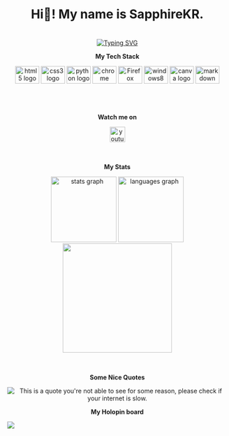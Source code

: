 <h1 align="center">Hi👋! My name is SapphireKR.</h1>

###

<br clear="both">

<div align="center">
  <a href="https://git.io/typing-svg"><img src="https://readme-typing-svg.demolab.com?font=Fira+Code&size=22&pause=1000&color=BD93F9&background=FFFF7700&center=true&width=700&lines=A+Programmer+who+is+passionate+in+CS+%26+Astrophysics" alt="Typing SVG" /></a>
</div>



<p align="center"><b>My Tech Stack</b></p>



<div align="center">
  <img src="https://cdn.jsdelivr.net/gh/devicons/devicon/icons/html5/html5-original.svg" height="40" width="55" alt="html5 logo"  />
  <img src="https://cdn.jsdelivr.net/gh/devicons/devicon/icons/css3/css3-original.svg" height="40" width="55" alt="css3 logo"  />
  <img src="https://cdn.jsdelivr.net/gh/devicons/devicon/icons/python/python-original.svg" height="40" width="55" alt="python logo"  />
  <img src="https://cdn.jsdelivr.net/gh/devicons/devicon/icons/chrome/chrome-original.svg" height="40" width="55" alt="chrome logo"  />
  <img src="https://cdn.jsdelivr.net/gh/devicons/devicon/icons/firefox/firefox-original.svg" height="40" width="55" alt="Firefox Logo"  />
  <img src="https://cdn.jsdelivr.net/gh/devicons/devicon/icons/windows8/windows8-original.svg" height="40" width="55" alt="windows8 logo"  />
  <img src="https://cdn.jsdelivr.net/gh/devicons/devicon/icons/canva/canva-original.svg" height="40" width="55" alt="canva logo"  />
  <img src="https://cdn.jsdelivr.net/gh/devicons/devicon/icons/markdown/markdown-original.svg" height="40" width="55" alt="markdown logo"  />
</div>

<br>
<br>
<br>

<p align="center"><b>Watch me on</b></p>


<div align="center">
  <a href="https://youtube.com/c/sapphirekr" target="_blank">
    <img src="https://img.shields.io/static/v1?message=Youtube&logo=youtube&label=&color=FF0000&logoColor=white&labelColor=&style=for-the-badge" height="35" alt="youtube logo"  />
  </a>
</div>
<br>
<br>
<p align="center"><b>My Stats</b></p>
<div align="center">
  <img src="https://github-readme-stats.vercel.app/api?hide_title=false&hide_rank=false&show_icons=true&include_all_commits=true&count_private=true&disable_animations=false&theme=dracula&locale=en&hide_border=false&username=sapphire-code" height="150" alt="stats graph"  />
  <img src="https://github-readme-stats.vercel.app/api/top-langs?locale=en&hide_title=false&layout=compact&card_width=320&langs_count=5&theme=dracula&hide_border=false&username=sapphire-code" height="150" alt="languages graph"  />
</div>



<div align="center">
  <img height="250" src="https://activity-graph.herokuapp.com/graph?username=sapphire-code&bg_color=282a36&color=ff79c6&line=f8f8f2&point=bd93f9&area=true&hide_border=true)](https://github.com/ashutosh00710/github-readme-activity-graph"  />
</div>

<br>
<br>

<p align="center"><b>Some Nice Quotes</b></p>
<p align="center">
<img align="center" src="https://quotes-github-readme.vercel.app/api?type=horizontal&theme=dracula" alt="This is a quote you're not able to see for some reason, please check if your internet is slow."></img></p>

<p align="center"><b>My Holopin board</b></p>
<img src="https://holopin.me/sapphirekr"></img>
